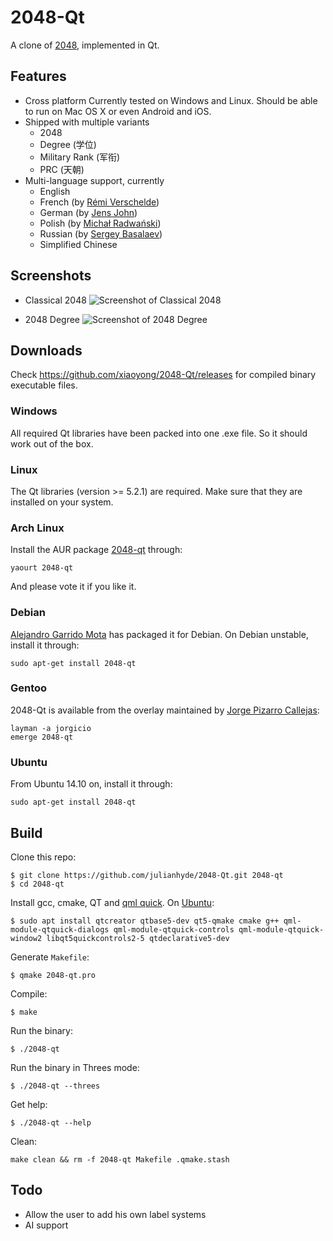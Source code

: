 # 2048-Qt

A clone of [2048](https://github.com/gabrielecirulli/2048), implemented in Qt.

## Features

- Cross platform
  Currently tested on Windows and Linux. Should be able to run on Mac OS X or even Android and iOS.
- Shipped with multiple variants
  - 2048
  - Degree (学位)
  - Military Rank (军衔)
  - PRC (天朝)
- Multi-language support, currently
  - English
  - French (by [Rémi Verschelde](https://github.com/akien-mga))
  - German (by [Jens John](https://github.com/2ion))
  - Polish (by [Michał Radwański](https://github.com/enedil))
  - Russian (by [Sergey Basalaev](https://github.com/SBasalaev))
  - Simplified Chinese

## Screenshots

- Classical 2048
  ![Screenshot of Classical 2048](http://i1171.photobucket.com/albums/r546/xiaoyong/2048_zps8b4bad15.png)

- 2048 Degree
  ![Screenshot of 2048 Degree](http://i1171.photobucket.com/albums/r546/xiaoyong/2048_degree_zpsb142af1f.png)

## Downloads

Check https://github.com/xiaoyong/2048-Qt/releases for compiled binary executable files. 

### Windows

All required Qt libraries have been packed into one .exe file. So it should work out of the box.

### Linux

The Qt libraries (version >= 5.2.1) are required. Make sure that they are installed on your system.

### Arch Linux

Install the AUR package [2048-qt](https://aur.archlinux.org/packages/2048-qt/) through:
```
yaourt 2048-qt
```
And please vote it if you like it.

### Debian

[Alejandro Garrido Mota](https://github.com/mogaal) has packaged it for Debian. On Debian unstable, install it through:
```
sudo apt-get install 2048-qt
```

### Gentoo
2048-Qt is available from the overlay maintained by [Jorge Pizarro Callejas](https://github.com/jorgicio):
```
layman -a jorgicio
emerge 2048-qt
```

### Ubuntu

From Ubuntu 14.10 on, install it through:
```
sudo apt-get install 2048-qt
```

## Build

Clone this repo:
```
$ git clone https://github.com/julianhyde/2048-Qt.git 2048-qt
$ cd 2048-qt
```

Install gcc, cmake, QT
and [qml quick](https://stackoverflow.com/questions/39390824/error-unknown-modules-in-qt-qml-quick-qt-creator).
On [Ubuntu](https://askubuntu.com/questions/1404263/how-do-you-install-qt-on-ubuntu22-04):
```
$ sudo apt install qtcreator qtbase5-dev qt5-qmake cmake g++ qml-module-qtquick-dialogs qml-module-qtquick-controls qml-module-qtquick-window2 libqt5quickcontrols2-5 qtdeclarative5-dev
```

Generate `Makefile`:
```
$ qmake 2048-qt.pro
```

Compile:
```
$ make
```

Run the binary:
```
$ ./2048-qt
```

Run the binary in Threes mode:
```
$ ./2048-qt --threes
```

Get help:
```
$ ./2048-qt --help
```

Clean:
```
make clean && rm -f 2048-qt Makefile .qmake.stash
```

## Todo

- Allow the user to add his own label systems
- AI support
